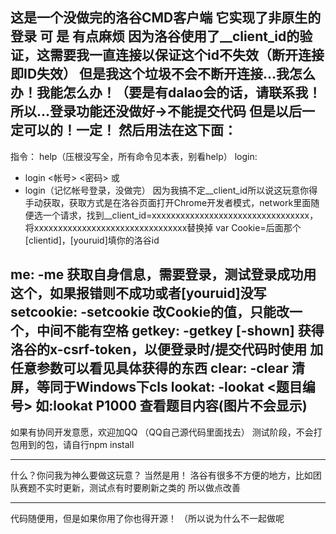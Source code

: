 这是一个没做完的洛谷CMD客户端
它实现了非原生的登录
可 是
有点麻烦
因为洛谷使用了__client_id的验证，这需要我一直连接以保证这个id不失效（断开连接即ID失效）
但是我这个垃圾不会不断开连接...我怎么办！我能怎么办！（要是有dalao会的话，请联系我！
所以...登录功能还没做好->不能提交代码
但是以后一定可以的！一定！
然后用法在这下面：
-------------------------------------------------------
指令：
help（压根没写全，所有命令见本表，别看help）
login:
 - login <帐号> <密码>
 或
 - login（记忆帐号登录，没做完）
 因为我搞不定__client_id所以说这玩意你得手动获取，获取方式是在洛谷页面打开Chrome开发者模式，network里面随便选一个请求，找到__client_id=xxxxxxxxxxxxxxxxxxxxxxxxxxxxxxxxx，将xxxxxxxxxxxxxxxxxxxxxxxxxxxxxxxx替换掉 var Cookie=后面那个[clientid]，[youruid]填你的洛谷id

me:
  -me
  获取自身信息，需要登录，测试登录成功用这个，如果报错则不成功或者[youruid]没写
setcookie:
  -setcookie <cookie>
  改Cookie的值，只能改一个，中间不能有空格
getkey:
  -getkey [-shown]
  获得洛谷的x-csrf-token，以便登录时/提交代码时使用
  加任意参数可以看见具体获得的东西
clear:
  -clear
  清屏，等同于Windows下cls
lookat:
  -lookat <题目编号>
  如:lookat P1000
  查看题目内容(图片不会显示)
-------------------------------------------------------


如果有协同开发意愿，欢迎加QQ
（QQ自己源代码里面找去）
测试阶段，不会打包用到的包，请自行npm install


-------------------------------------------------------

什么？你问我为神么要做这玩意？
当然是用！
洛谷有很多不方便的地方，比如团队赛题不实时更新，测试点有时要刷新之类的
所以做点改善

--------------------------------------------------------

代码随便用，但是如果你用了你也得开源！
（所以说为什么不一起做呢
